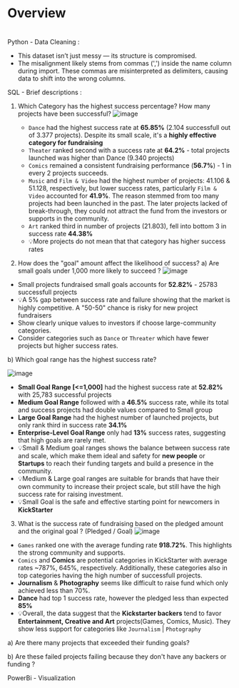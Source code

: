 # Overview

# 
Python - Data Cleaning :
- This dataset isn’t just messy — its structure is compromised.
- The misalignment likely stems from commas (',') inside the name column during import. These commas are misinterpreted as delimiters, causing data to shift into the wrong columns.

SQL - Brief descriptions :
1.  Which Category has the highest success percentage? How many projects have been successful?
![image](https://github.com/user-attachments/assets/b3de002d-eaac-486c-9c44-79f935acf337)
    - `Dance` had the highest success rate at **65.85%** (2.104 successfull out of 3.377 projects). Despite its small scale, it's a **highly effective category for fundraising**
    - `Theater` ranked second with a success rate at **64.2%** - total projects launched was higher than Dance (9.340 projects)
    - `Comics` remained a consistent fundraising performance (**56.7%**) - 1 in every 2 projects succeeds.
    - `Music` and `Film & Video` had the highest number of projects: 41.106 & 51.128, respectively, but lower success rates, particularly `Film & Video` accounted for **41.9%**. The reason stemmed from too many projects had been launched in the past. The later projects lacked of break-through, they could not attract the fund from the investors or supports in the community.
    - `Art` ranked third in number of projects (21.803), fell into bottom 3 in success rate **44.38%**
    - 💡More projects do not mean that that category has higher success rates

2. How does the "goal" amount affect the likelihood of success?
a) Are small goals under 1,000 more likely to succeed ?
![image](https://github.com/user-attachments/assets/76e42d0c-e226-413f-8011-e89320dd8393)
- Small projects fundraised small goals accounts for **52.82%** - 25783 successfull projects
- 💡A 5% gap between success rate and failure showing that the market is highly competitive. A "50-50" chance is risky for new project fundraisers
- Show clearly unique values to investors if choose large-community categories.
- Consider categories such as `Dance` or `Threater` which have fewer projects but higher success rates.

b) Which goal range has the highest success rate?

![image](https://github.com/user-attachments/assets/c6154a2e-eed5-4f9c-8c85-4a1b21c48d4a)

- **Small Goal Range [<=1,000]** had the highest success rate at **52.82%** with 25,783 successful projects
- **Medium Goal Range** followed with a **46.5%** success rate, while its total and success projects had double values compared to Small group
- **Large Goal Range** had the highest number of  launched projects, but only rank third in success rate **34.1%**
- **Enterprise-Level Goal Range** only had **13%** success rates, suggesting that high goals are rarely met.
- 💡Small & Medium goal ranges shows the balance  between success rate and scale, which make them ideal and safety for **new people** or **Startups** to reach their funding targets and build a presence in the community.
- 💡Medium & Large goal ranges are suitable for brands that have their own community to increase their project scale, but still have the high success rate for raising investment.
- 💡Small Goal is the safe and effective starting point for newcomers in **KickStarter**

3. What is the success rate of fundraising based on the pledged amount and the original goal ? (Pledged / Goal)
![image](https://github.com/user-attachments/assets/1f324c9c-074f-4811-b774-46a94ace69bf)
- `Games` ranked one  with the average funding rate **918.72%**. This highlights the strong community and supports.
- `Comics` and **Comics** are potential categories in KickStarter with average rates ~787%, 645%, respectively. Additionally, these categories also in top categories having the high number of successfull projects.
- **Journalism** & **Photography** seems like difficult to raise fund which only achieved less than 70%.
- **Dance** had top 1 success rate, however the pledged less than expected **85%**
- 💡Overall, the data suggest that the **Kickstarter backers** tend to  favor **Entertainment, Creative and Art** projects(Games, Comics, Music). They show less support for categories like `Journalism` | `Photography`



a) Are there many projects that  exceeded their funding goals?

b) Are these failed projects failing because they don't have any backers or funding ?





PowerBi - Visualization
